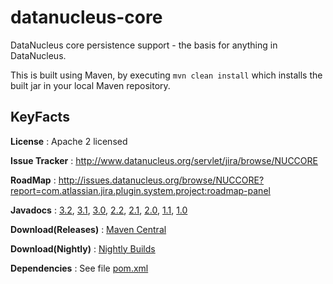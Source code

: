 datanucleus-core
================

DataNucleus core persistence support - the basis for anything in DataNucleus.

This is built using Maven, by executing `mvn clean install` which installs the built jar in your local Maven repository.

KeyFacts
--------
__License__ : Apache 2 licensed

__Issue Tracker__ : http://www.datanucleus.org/servlet/jira/browse/NUCCORE

__RoadMap__ : http://issues.datanucleus.org/browse/NUCCORE?report=com.atlassian.jira.plugin.system.project:roadmap-panel

__Javadocs__ : [3.2](http://www.datanucleus.org/javadocs/core/3.2/), [3.1](http://www.datanucleus.org/javadocs/core/3.1/), [3.0](http://www.datanucleus.org/javadocs/core/3.0/), [2.2](http://www.datanucleus.org/javadocs/core/2.2/), [2.1](http://www.datanucleus.org/javadocs/core/2.1/), [2.0](http://www.datanucleus.org/javadocs/core/2.0/), [1.1](http://www.datanucleus.org/javadocs/core/1.1/), [1.0](http://www.datanucleus.org/javadocs/core/1.0/)

__Download(Releases)__ : [Maven Central](http://central.maven.org/maven2/org/datanucleus/datanucleus-core)

__Download(Nightly)__ : [Nightly Builds](http://www.datanucleus.org/downloads/maven2-nightly/org/datanucleus/datanucleus-core)

__Dependencies__ : See file [pom.xml](pom.xml)
